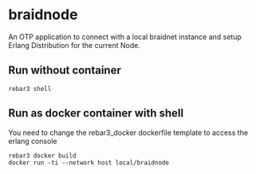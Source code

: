 # braidnode

An OTP application to connect with a local braidnet instance and setup Erlang Distribution for the current Node.

## Run without container

    rebar3 shell

## Run as docker container with shell

You need to change the rebar3_docker dockerfile template to access the erlang console

    rebar3 docker build
    docker run -ti --network host local/braidnode
